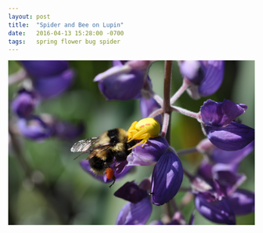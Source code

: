 ```yaml
---
layout: post
title:  "Spider and Bee on Lupin"
date:   2016-04-13 15:28:00 -0700
tags: 	spring flower bug spider
---
```


![Spider and Bee](/assets/spider-and-bee.png)